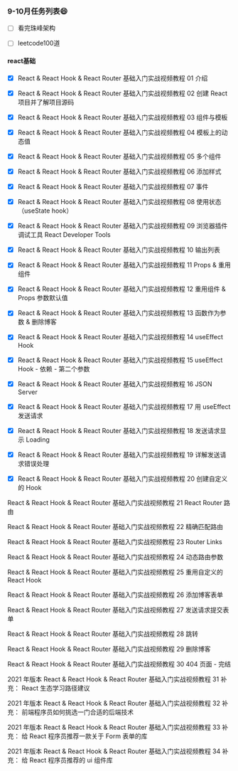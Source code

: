 ### 9-10月任务列表😄
- [ ] 看完珠峰架构
- [ ] leetcode100道


#### react基础

- [x] React & React Hook & React Router 基础入门实战视频教程 01 介绍

- [x] React & React Hook & React Router 基础入门实战视频教程 02 创建 React 项目并了解项目源码

- [x] React & React Hook & React Router 基础入门实战视频教程 03 组件与模板

- [x] React & React Hook & React Router 基础入门实战视频教程 04 模板上的动态值

- [x] React & React Hook & React Router 基础入门实战视频教程 05 多个组件

- [x] React & React Hook & React Router 基础入门实战视频教程 06 添加样式

- [x] React & React Hook & React Router 基础入门实战视频教程 07 事件

- [x] React & React Hook & React Router 基础入门实战视频教程 08 使用状态（useState hook）

- [x] React & React Hook & React Router 基础入门实战视频教程 09 浏览器插件调试工具 React Developer Tools

- [x] React & React Hook & React Router 基础入门实战视频教程 10 输出列表

- [x] React & React Hook & React Router 基础入门实战视频教程 11 Props & 重用组件

- [x] React & React Hook & React Router 基础入门实战视频教程 12 重用组件 & Props 参数默认值

- [x] React & React Hook & React Router 基础入门实战视频教程 13 函数作为参数 & 删除博客

- [x] React & React Hook & React Router 基础入门实战视频教程 14 useEffect Hook

- [x] React & React Hook & React Router 基础入门实战视频教程 15 useEffect Hook - 依赖 - 第二个参数

- [x] React & React Hook & React Router 基础入门实战视频教程 16 JSON Server

- [x] React & React Hook & React Router 基础入门实战视频教程 17 用 useEffect 发送请求

- [x] React & React Hook & React Router 基础入门实战视频教程 18 发送请求显示 Loading

- [x] React & React Hook & React Router 基础入门实战视频教程 19 详解发送请求错误处理

- [x] React & React Hook & React Router 基础入门实战视频教程 20 创建自定义的 Hook

React & React Hook & React Router 基础入门实战视频教程 21 React Router 路由

React & React Hook & React Router 基础入门实战视频教程 22 精确匹配路由

React & React Hook & React Router 基础入门实战视频教程 23 Router Links

React & React Hook & React Router 基础入门实战视频教程 24 动态路由参数

React & React Hook & React Router 基础入门实战视频教程 25 重用自定义的 React Hook

React & React Hook & React Router 基础入门实战视频教程 26 添加博客表单

React & React Hook & React Router 基础入门实战视频教程 27 发送请求提交表单

React & React Hook & React Router 基础入门实战视频教程 28 跳转

React & React Hook & React Router 基础入门实战视频教程 29 删除博客

React & React Hook & React Router 基础入门实战视频教程 30 404 页面 - 完结

2021 年版本 React & React Hook & React Router 基础入门实战视频教程 31 补充： React 生态学习路径建议

2021 年版本 React & React Hook & React Router 基础入门实战视频教程 32 补充： 前端程序员如何挑选一门合适的后端技术

2021 年版本 React & React Hook & React Router 基础入门实战视频教程 33 补充： 给 React 程序员推荐一款关于 Form 表单的库

2021 年版本 React & React Hook & React Router 基础入门实战视频教程 34 补充： 给 React 程序员推荐的 ui 组件库


<!--
**ChenLiuPng/ChenLiuPng** is a ✨ _special_ ✨ repository because its `README.md` (this file) appears on your GitHub profile.

Here are some ideas to get you started:

- 🔭 I’m currently working on ...
- 🌱 I’m currently learning ...
- 👯 I’m looking to collaborate on ...
- 🤔 I’m looking for help with ...
- 💬 Ask me about ...
- 📫 How to reach me: ...
- 😄 Pronouns: ...
- ⚡ Fun fact: ...
-->
